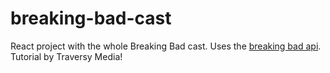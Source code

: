 # breaking-bad-cast
React project with the whole Breaking Bad cast. Uses the [breaking bad api](https://breakingbadapi.com/). Tutorial by Traversy Media!
